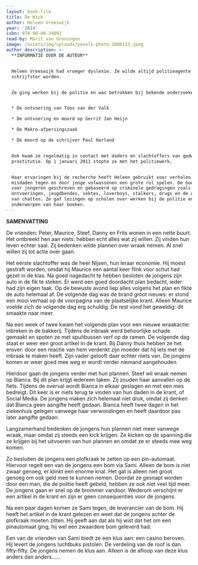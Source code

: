 ```yaml
---
layout: book-tile
title: De Kick
author: Heleen Vreeswijk
year: '2014'
isbn: 978-90-00-34091
read-by: Marit van Groningen
image: /assets/img/uploads/pexels-photo-1086113.jpeg
author_description: >-
  **INFORMATIE OVER DE AUTEUR**


  Heleen Vreeswijk had vroeger dyslexie. Ze wilde altijd politieagente of
  schrijfster worden.


  Ze ging werken bij de politie en was betrokken bij bekende onderzoeken zoals: 


  * De ontvoering van Toos van der Valk

  * De ontvoering en moord op Gerrit Jan Heijn

  * De Makro-afpersingszaak

  * De moord op de schrijver Paul Harland


  Ook kwam ze regelmatig in contact met daders en slachtoffers van gedwongen
  prostitutie. Op 1 januari 2011 stopte ze met het politiewerk.


  Haar ervaringen bij de recherche heeft Heleen gebruikt voor verhalen waarin
  misdaden tegen en door jonge volwassenen een grote rol spelen. De boeken zijn
  voor jongeren geschreven en gebaseerd op criminele gedragingen zoals
  ontvoeringen, jeugdbendes, sektes, loverboys, stalkers, drugs en de gevaren
  van chatten. Ze gaf lezingen op scholen over werken bij de politie en de
  onderwerpen van haar boeken.
---
```

**SAMENVATTING**

De vrienden: Peter, Maurice, Steef, Danny en Frits wonen in een nette buurt. Het ontbreekt hen aan niets: hebben echt alles wat zij willen. Zij vinden hun leven echter saai. Zij bedenken wilde plannen over wraak nemen. Al snel willen zij tot actie over gaan.

Het eerste slachtoffer was de heer Nijsen, hun leraar economie. Hij moest gestraft worden, omdat hij Maurice een aantal keer flink voor schut had gezet in de klas. Na goed nagedacht te hebben besloten de jongens zijn auto in de fik te steken. Er werd een goed doordacht plan bedacht, ieder had zijn eigen taak. Op de bewuste avond liep alles volgens het plan en fikte de auto helemaal af. De volgende dag was de brand groot nieuws: er stond een mooi verhaal op de voorpagina van de plaatselijke krant. Alleen Maurice voelde zich de volgende dag erg schuldig. De rest vond het geweldig: dit smaakte naar meer.

Na een week of twee kwam het volgende plan voor een nieuwe wraakactie: inbreken in de bakkerij. Tijdens de inbraak werd behoorlijke schade gemaakt en spoten ze met spuitbussen verf op de ramen. De volgende dag staat er weer een groot artikel in de krant. Bij Danny thuis hebben ze het erover: door een reactie van hem verdenkt zijn moeder dat hij iets met de inbraak te maken heeft. Zijn vader gelooft daar echter niets van. De jongens komen er weer goed mee weg er wordt verder niemand aangehouden. 

Hierdoor gaan de jongens verder met hun plannen. Steef wil wraak nemen op Bianca. Bij dit plan krijgt iedereen taken. Zij zouden haar aanvallen op de fiets. Tijdens de overval wordt Bianca in elkaar geslagen en met een mes bedreigt. Dit keer is er niets terug te vinden van hun daden in de krant, of Social Media. De jongens maken zich helemaal niet druk, omdat zij denken dat Bianca geen aangifte heeft gedaan. Bianca heeft twee dagen in het ziekenhuis gelegen vanwege haar verwondingen en heeft daardoor pas later aangifte gedaan. 

Langzamerhand bedenken de jongens hun plannen niet meer vanwege wraak, maar omdat zij steeds een kick krijgen. Ze kicken op de spanning die ze krijgen bij het uitvoeren van hun plannen en omdat ze er steeds mee weg komen.

Zo besluiten de jongens een plofkraak te zetten op een pin-automaat. Hiervoor regelt een van de jongens een bom via Sami. Alleen de bom is niet zwaar genoeg, er klinkt een enorme knal. Het gat is alleen niet groot genoeg om ook geld mee te kunnen nemen. Doordat ze gesnapt worden door een man, die de politie heeft gebeld, hebben ze ook niet veel tijd meer. De jongens gaan er snel op de brommer vandoor. Wederom verschijnt er een artikel in de krant en zijn er geen consequenties voor de jongens. 

Na een paar dagen komen ze Sami tegen, de leverancier van de bom. Hij heeft het artikel in de krant gelezen en weet dat de jongens achter de plofkraak moeten zitten. Hij geeft aan dat als hij wist dat het om een pinautomaat ging, hij wel een zwaardere bom geleverd had. 

Een van de vrienden van Sami biedt ze een klus aan: een casino beroven. Hij levert de jongens luchtbuks pistolen. De verdeling van de roof is dan fifty-fifty. De jongens nemen de klus aan. Alleen is de afloop van deze klus anders dan anders......
